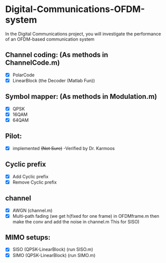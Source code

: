 # Digital-Communications-OFDM-system
In the Digital Communications project, you will investigate the performance of an OFDM-based  communication system

## Channel coding: (As methods in ChannelCode.m)
- [X] PolarCode
- [x] LinearBlock (the Decoder (Matlab Fun))
## Symbol mapper: (As methods in Modulation.m)
- [x] QPSK
- [x] 16QAM
- [x] 64QAM
## Pilot:
- [x] implemented ~~(Not Sure)~~ -Verified by Dr. Karmoos
## Cyclic prefix
- [x] Add Cyclic prefix
- [x] Remove Cyclic prefix
## channel
- [x] AWGN (channel.m)
- [x] Multi-path fading (we get h(fixed for one frame) in OFDMframe.m then make the conv and add the noise in channel.m This for SISO)
## MIMO setups:
- [X] SISO (QPSK-LinearBlock) (run SISO.m)
- [X] SIMO (QPSK-LinearBlock) (run SIMO.m)
